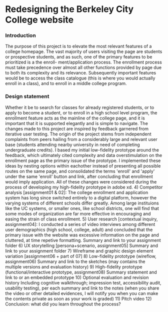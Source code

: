 # Redesigning the Berkeley City College website

### Introduction 
The purpose of this project is to elevate the most relevant features of a college homepage. The vast majority of users visiting the page are students or prospective students, and as such, one of the primary features to be prioritized is a the enroll- ment/application process. The enrollment process must take precedence over almost all other functions provided by page due to both its complexity and its relevance. Subsequently important features would be to access the class catalogue (this is where you would actually enroll in a class), and to enroll in a middle college program. 

### Design statement
Whether it be to search for classes for already registered students, or to apply to become a student, or to enroll in a high school level program, the enrollment feature acts as the mainline of the college page, and it is important that it is supported elegantly and is simple to navigate. The changes made to this project are inspired by feedback garnered from iterative user testing. The origin of the project stems from independent complaints from peers hailing from a considerably large and relevant user base (students attending nearby university in need of completing undergraduate credits). I based my initial low-fidelity prototype around the feedback, which ultimately cited complexity and data overstimulation on the enrollment page as the primary issue of the prototype. I implemented these ideas by nesting options within eachother instead of presenting all possible routes on the same page, and consolidated the terms 'enroll' and 'apply' under the same 'enroll' button and link, after concluding that enrollment would imply application. All of these changes were considered during the process of developing my high-fidelity prototype in adobe xd.
4) Competitor analysis [assignment01 & 02]:
The college enrollment and application system has long since switched entirely to a digital platform, however the varying systems of different schools differ greatly. Among large instituions like the UC systems, or smaller ones, like school districts, one will find that some modes of organization are far more effective in encouraging and easing the strain of class enrollment.
5) User research [contextual inquiry, assignment04]:
I conducted a series of video interviews among different user demographics (high school, college, adult) and concluded that the primary issue with the website was excessive information on the page and cluttered, at time repetive formatting.
Summary and link to your assignment folder
6) UX storytelling [persona+scenario, assignment05]
Summary and link to your assignment folder
7) Wireframe and graphic design element variation [assignment06 + part of 07]
8) Low-fidelity prototype (wireflow, assignment06)
Summary and link to the sketches (may contains the multiple versions and evaluation history)
9) High-fidelity prototype (functional/interactive prototype, assignment08)
Summary statement and link to or an embedded prototype
10) Optional evaluation and revision history 
Including cognitive walkthrough; impression test, accessibility audit, usability testing), per each summary and link to the notes (when you share the video or other detailed evidences, I will notify you when you can make the contents private as soon as your work is graded)
11) Pitch video 
12) Conclusion: what did you learn throughout the process?
